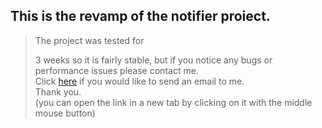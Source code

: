 ## This is the revamp of the notifier proiect.
>The project was tested for <p id="p"></p> 3 weeks so it is fairly stable, but if you notice any bugs or performance issues please contact me.<br>
>Click [here](https://mail.google.com/mail/?view=cm&fs=1&to=borbelygergo06@gmail.com&su=Feedback%20on%20re_notifier&body=Type%20your%20feedback%20here) if you would like to send an email to me.<br>
>Thank you.<br>
>(you can open the link in a new tab by clicking on it with the middle mouse button)

<script src="https://cdnjs.cloudflare.com/ajax/libs/moment.js/2.29.1/moment.min.js">
    document.getElementById('p').innerHTML = moment().format('W');
</script>
